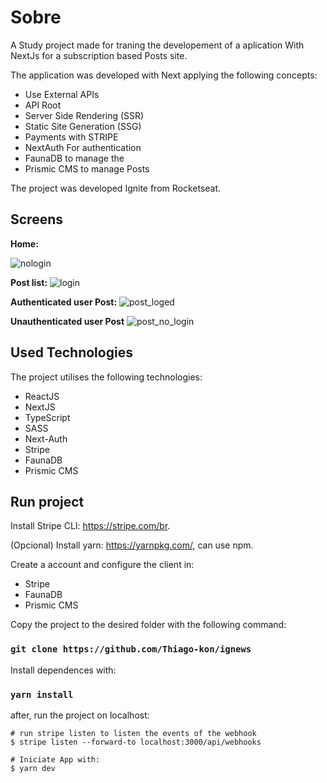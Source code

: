 # Sobre

A Study project made for traning the developement of a aplication With NextJs for a subscription based Posts site.

The application was developed with Next applying the following concepts:
<ul>
  <li>Use External APIs</li>
  <li>API Root</li>
  <li>Server Side Rendering (SSR)</li> 
  <li>Static Site Generation (SSG)</li>
  <li>Payments with STRIPE</li>  
  <li>NextAuth For authentication</li>
  <li>FaunaDB to manage the </li> 
  <li>Prismic CMS to manage Posts</li> 
</ul>

The project was developed Ignite from Rocketseat.

## Screens

<b>Home:</b>

![nologin](https://user-images.githubusercontent.com/76182202/161833713-83d3190b-d432-4023-a54e-fdc6f07d5a10.png)

<b>Post list:</b>
![login](https://user-images.githubusercontent.com/76182202/161833708-d1344c82-3020-4c54-bddf-b04c16cac796.png)

<b>Authenticated user Post:</b>
![post_loged](https://user-images.githubusercontent.com/76182202/161833729-b2aa0f85-e5ee-4026-b2d0-e36ae487d0a7.png)

<b>Unauthenticated user Post</b>
![post_no_login](https://user-images.githubusercontent.com/76182202/161833749-07eb5c7c-e58e-442d-a4c6-6c68f7a7e6ff.png)

## Used Technologies
The project utilises the following technologies:
<ul>
  <li>ReactJS</li>
  <li>NextJS</li>
  <li>TypeScript</li>
  <li>SASS</li>
  <li>Next-Auth</li>
  <li>Stripe</li>
  <li>FaunaDB</li>
  <li>Prismic CMS</li>
</ul>

## Run project
Install  Stripe CLI: https://stripe.com/br.

(Opcional) Install yarn: https://yarnpkg.com/, can use npm.

Create a account and configure the client in:
<ul>
  <li>Stripe</li>
  <li>FaunaDB</li>
  <li>Prismic CMS</li>
</ul>

Copy the project to the desired folder with the following command:

### `git clone https://github.com/Thiago-kon/ignews`
Install dependences with:

### `yarn install`

after, run the project on localhost:

```
# run stripe listen to listen the events of the webhook
$ stripe listen --forward-to localhost:3000/api/webhooks 

# Iniciate App with:
$ yarn dev
```

